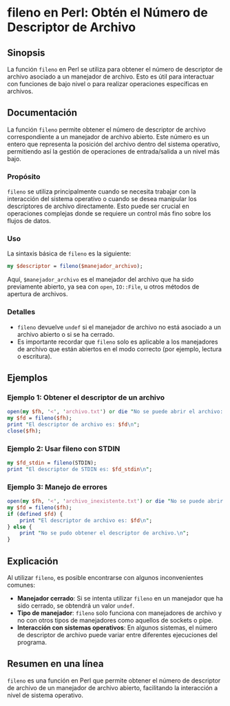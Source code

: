 <!--
Meta Description: # fileno en Perl: Obtén el Número de Descriptor de Archivo ## Sinopsis La función `fileno` en Perl se utiliza para obtener el número de descriptor de ...
Meta Keywords: archivo, fileno, descriptor, manejador, con
-->

# fileno en Perl: Obtén el Número de Descriptor de Archivo

## Sinopsis
La función `fileno` en Perl se utiliza para obtener el número de descriptor de archivo asociado a un manejador de archivo. Esto es útil para interactuar con funciones de bajo nivel o para realizar operaciones específicas en archivos.

## Documentación
La función `fileno` permite obtener el número de descriptor de archivo correspondiente a un manejador de archivo abierto. Este número es un entero que representa la posición del archivo dentro del sistema operativo, permitiendo así la gestión de operaciones de entrada/salida a un nivel más bajo.

### Propósito
`fileno` se utiliza principalmente cuando se necesita trabajar con la interacción del sistema operativo o cuando se desea manipular los descriptores de archivo directamente. Esto puede ser crucial en operaciones complejas donde se requiere un control más fino sobre los flujos de datos.

### Uso
La sintaxis básica de `fileno` es la siguiente:

```perl
my $descriptor = fileno($manejador_archivo);
```

Aquí, `$manejador_archivo` es el manejador del archivo que ha sido previamente abierto, ya sea con `open`, `IO::File`, u otros métodos de apertura de archivos.

### Detalles
- `fileno` devuelve `undef` si el manejador de archivo no está asociado a un archivo abierto o si se ha cerrado.
- Es importante recordar que `fileno` solo es aplicable a los manejadores de archivo que están abiertos en el modo correcto (por ejemplo, lectura o escritura).

## Ejemplos

### Ejemplo 1: Obtener el descriptor de un archivo
```perl
open(my $fh, '<', 'archivo.txt') or die "No se puede abrir el archivo: $!";
my $fd = fileno($fh);
print "El descriptor de archivo es: $fd\n";
close($fh);
```

### Ejemplo 2: Usar fileno con STDIN
```perl
my $fd_stdin = fileno(STDIN);
print "El descriptor de STDIN es: $fd_stdin\n";
```

### Ejemplo 3: Manejo de errores
```perl
open(my $fh, '<', 'archivo_inexistente.txt') or die "No se puede abrir el archivo: $!";
my $fd = fileno($fh);
if (defined $fd) {
    print "El descriptor de archivo es: $fd\n";
} else {
    print "No se pudo obtener el descriptor de archivo.\n";
}
```

## Explicación
Al utilizar `fileno`, es posible encontrarse con algunos inconvenientes comunes:

- **Manejador cerrado**: Si se intenta utilizar `fileno` en un manejador que ha sido cerrado, se obtendrá un valor `undef`.
- **Tipo de manejador**: `fileno` solo funciona con manejadores de archivo y no con otros tipos de manejadores como aquellos de sockets o pipe.
- **Interacción con sistemas operativos**: En algunos sistemas, el número de descriptor de archivo puede variar entre diferentes ejecuciones del programa.

## Resumen en una línea
`fileno` es una función en Perl que permite obtener el número de descriptor de archivo de un manejador de archivo abierto, facilitando la interacción a nivel de sistema operativo.